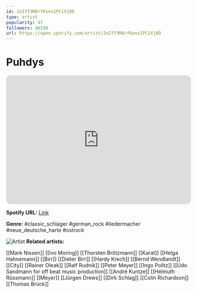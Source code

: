 ```yaml
---
id: 2oIff3MArfKonx1PCiXj8O
type: artist
popularity: 47
followers: 46198
url: https://open.spotify.com/artist/2oIff3MArfKonx1PCiXj8O
---
```

# Puhdys

<iframe style="border-radius:12px" src="https://open.spotify.com/embed/artist/2oIff3MArfKonx1PCiXj8O" width="100%" height="352" frameBorder="0" allowfullscreen="" allow="autoplay; clipboard-write; encrypted-media; fullscreen; picture-in-picture" loading="lazy"></iframe>

**Spotify URL:** [Link](https://open.spotify.com/artist/2oIff3MArfKonx1PCiXj8O)

**Genre:**  #classic_schlager #german_rock #liedermacher #neue_deutsche_harte #ostrock

![Artist](https://i.scdn.co/image/c5bd0dc7c3d05dca49f297a6976b78ef7981eb24)
**Related artists:**

[[Mark Nissen]]
[[Ivo Moring]]
[[Thorsten Brötzmann]]
[[Karat]]
[[Helga Hahnemann]]
[[Birr]]
[[Dieter Birr]]
[[Hardy Krech]]
[[Bernd Wendlandt]]
[[City]]
[[Rainer Oleak]]
[[Ralf Rudnik]]
[[Peter Meyer]]
[[Ingo Politz]]
[[Udo Sandmann for off beat music production]]
[[André Kuntze]]
[[Helmuth Rüssmann]]
[[Meyer]]
[[Jürgen Drews]]
[[Dirk Schlag]]
[[Colin Richardson]]
[[Thomas Brück]]
